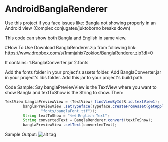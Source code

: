 # AndroidBanglaRenderer
Use this project if you face issues like:
  Bangla not showing properly in an Android view (Complex conjugates/juktoborno breaks down)

This code can show both Bangla and English in same view. 


#How To Use
Download BanglaRenderer.zip from following link:
https://www.dropbox.com/s/1mmjahix7zokioo/BanglaRenderer.zip?dl=0

It contains:
1.BanglaConverter.jar
2.fonts

Add the fonts folder in your project's assets folder.
Add BanglaConverter.jar in your project's libs folder. Add this jar to your project's build path.

Code Sample:
Say banglaPreviewView is the TextView where you want to show Bangla and textToShow is the String to show. Then:
```java
TextView banglaPreviewView = (TextView) findViewById(R.id.textView1);
		banglaPreviewView .setTypeface(Typeface.createFromAsset(getApplicationContext().getAssets(),
				"fonts/banglaFont.ttf"));
        String textToShow = "বাংলা English Text";
        String convertedText = BanglaRenderer.convert(textToShow);			 
        banglaPreviewView .setText(convertedText);
```

Sample Output:
![alt tag](https://cloud.githubusercontent.com/assets/12170926/8352522/9e651820-1aea-11e5-87de-27aaaa5b8c55.png)
